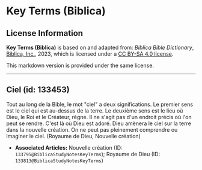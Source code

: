 # Key Terms (Biblica)

## License Information

**Key Terms (Biblica)** is based on and adapted from: _Biblica Bible Dictionary_, [Biblica, Inc.](https://www.biblica.com/), 2023, which is licensed under a [CC BY-SA 4.0 license](https://creativecommons.org/licenses/by-sa/4.0/legalcode.en).

This markdown version is provided under the same license.



--------------------------------

## Ciel (id: 133453)

Tout au long de la Bible, le mot "ciel" a deux significations. Le premier sens est le ciel qui est au\-dessus de la terre. Le deuxième sens est le lieu où Dieu, le Roi et le Créateur, règne. Il ne s'agit pas d'un endroit précis où l'on peut se rendre. C'est là où Dieu est adoré. Dieu amènera le ciel sur la terre dans la nouvelle création. On ne peut pas pleinement comprendre ou imaginer le ciel. (Royaume de Dieu, Nouvelle création)

* **Associated Articles:** Nouvelle création (ID: `133795@BiblicaStudyNotesKeyTerms`); Royaume de Dieu (ID: `133813@BiblicaStudyNotesKeyTerms`)

